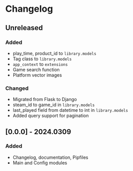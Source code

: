 # Changelog


## Unreleased

### Added

- play_time, product_id to `library.models`
- Tag class to `library.models`
- `app_context` to `extensions`
- Game search function
- Platform vector images

### Changed

- Migrated from Flask to Django
- steam_id to game_id in `library.models`
- last_played field from datetime to int in `library.models`
- Added query support for pagination


## [0.0.0] - 2024.0309

### Added

- Changelog, documentation, Pipfiles
- Main and Config modules
